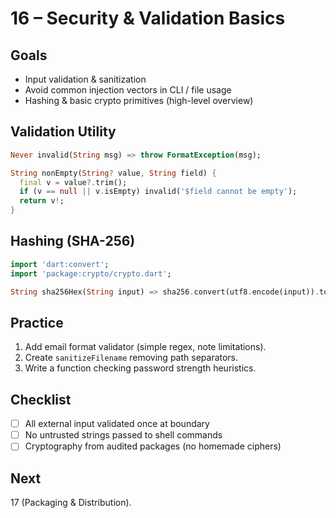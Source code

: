 # 16 – Security & Validation Basics

## Goals
* Input validation & sanitization
* Avoid common injection vectors in CLI / file usage
* Hashing & basic crypto primitives (high-level overview)

## Validation Utility
```dart
Never invalid(String msg) => throw FormatException(msg);

String nonEmpty(String? value, String field) {
  final v = value?.trim();
  if (v == null || v.isEmpty) invalid('$field cannot be empty');
  return v!;
}
```

## Hashing (SHA-256)
```dart
import 'dart:convert';
import 'package:crypto/crypto.dart';

String sha256Hex(String input) => sha256.convert(utf8.encode(input)).toString();
```

## Practice
1. Add email format validator (simple regex, note limitations).
2. Create `sanitizeFilename` removing path separators.
3. Write a function checking password strength heuristics.

## Checklist
* [ ] All external input validated once at boundary
* [ ] No untrusted strings passed to shell commands
* [ ] Cryptography from audited packages (no homemade ciphers)

## Next
17 (Packaging & Distribution).
